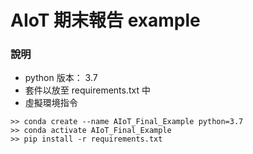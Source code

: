 # AIoT 期末報告 example
### 說明
- python 版本： 3.7
- 套件以放至 requirements.txt 中
- 虛擬環境指令
```
>> conda create --name AIoT_Final_Example python=3.7
>> conda activate AIoT_Final_Example
>> pip install -r requirements.txt
```